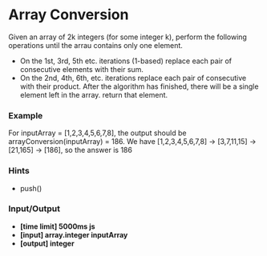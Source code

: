 # Array Conversion

Given an array of 2k integers (for some integer k), perform the following operations until the arrau contains only one element.

- On the 1st, 3rd, 5th etc. iterations (1-based) replace each pair of consecutive elements with their sum.
- On the 2nd, 4th, 6th, etc. iterations replace each pair of consecutive with their product. After the algorithm has finished, there will be a single element left in the array. return that element.

### Example

For inputArray = [1,2,3,4,5,6,7,8], the output should be arrayConversion(inputArray) = 186.
We have [1,2,3,4,5,6,7,8] -> [3,7,11,15] -> [21,165] -> [186], so the answer is 186

### Hints

- push()

### Input/Output

- **[time limit] 5000ms js**
- **[input] array.integer inputArray**
- **[output] integer**